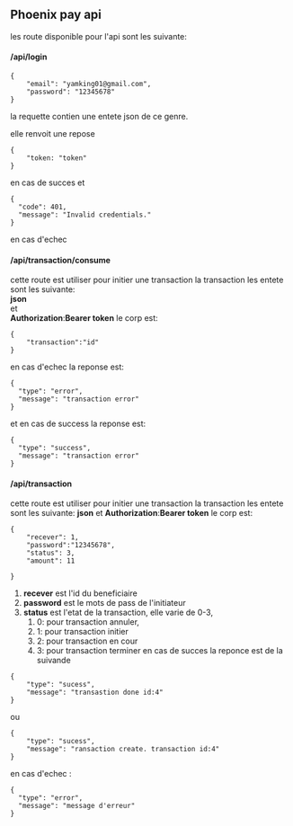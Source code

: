 ## Phoenix pay api ##

les route disponible pour l'api sont les suivante:

#### /api/login ####
```
{
	"email": "yamking01@gmail.com",
	"password": "12345678"
}
```

la requette contien une entete json de ce genre.

elle renvoit une repose 
```
{
    "token: "token"
}
```
 en cas de succes  et 
```
{
  "code": 401,
  "message": "Invalid credentials."
}
```
en cas d'echec
#### /api/transaction/consume ####
cette route est  utiliser pour initier une transaction la transaction les entete sont les suivante:
<br>
**json** 
<br>
et
<br>
**Authorization**:**Bearer token**
le corp est:
```
{
	"transaction":"id"
}
```
en cas d'echec la reponse est:
```
{
  "type": "error",
  "message": "transaction error"
}
```
et en cas de success la reponse est:
```
{
  "type": "success",
  "message": "transaction error"
}
```
#### /api/transaction ####
cette route est  utiliser pour initier une transaction la transaction les entete sont les suivante:
**json** 
et
**Authorization**:**Bearer token**
le corp est:
```
{
	"recever": 1,
	"password":"12345678",
	"status": 3,
	"amount": 11
	
}
```

1. **recever** est l'id du beneficiaire
2. **password** est le mots de pass de l'initiateur
3. **status** est l'etat de la transaction, elle varie de 0-3,
    1. 0: pour transaction annuler,
    2. 1: pour transaction initier
    3. 2: pour transaction en cour
    4. 3: pour transaction terminer
en cas de succes la reponce est de la suivande 
```
{
    "type": "sucess",
    "message": "transastion done id:4"
}
```
ou
```
{
    "type": "sucess",
    "message": "ransaction create. transaction id:4"
}
```
en cas d'echec :
```
{
  "type": "error",
  "message": "message d'erreur"
}
```